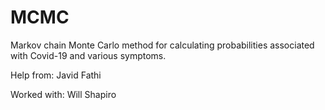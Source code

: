# MCMC
Markov chain Monte Carlo method for calculating probabilities associated with Covid-19 and various symptoms.


Help from:
Javid Fathi

Worked with:
Will Shapiro

